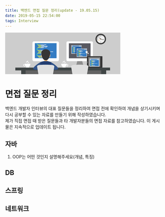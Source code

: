 ```yaml
---
title: 백엔드 면접 질문 정리(update - 19.05.15)
date: 2019-05-15 22:54:00
tags: Interview
---
```


![images](/images/springboot/interview/interview.png)<br/>

# 면접 질문 정리
백엔드 개발자 인터뷰의 대표 질문들을 정리하여 면접 전에 확인하여 개념을 상기시키며 다시 공부할 수 있는 자료를 만들기 위해 작성하였습니다.<br/>
제가 직접 면접 때 받은 질문들과 타 개발자분들의 면접 자료를 참고하였습니다.
이 게시물은 지속적으로 업데이트 됩니다.
<br/>

## 자바
1. OOP는 어떤 것인지 설명해주세요(개념, 특징)


## DB


## 스프링


## 네트워크

